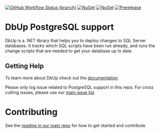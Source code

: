 [![GitHub Workflow Status (branch)](https://img.shields.io/github/workflow/status/DbUp/dbup-postgresql/CI/main)](https://github.com/DbUp/dbup-postgresql/actions/workflows/main.yml?query=branch%3Amain)
[![NuGet](https://img.shields.io/nuget/dt/dbup-postgresql.svg)](https://www.nuget.org/packages/dbup-postgresql)
[![NuGet](https://img.shields.io/nuget/v/dbup-postgresql.svg)](https://www.nuget.org/packages/dbup-postgresql)
[![Prerelease](https://img.shields.io/nuget/vpre/dbup-postgresql?color=orange&label=prerelease)](https://www.nuget.org/packages/dbup-postgresql)

# DbUp PostgreSQL support
DbUp is a .NET library that helps you to deploy changes to SQL Server databases. It tracks which SQL scripts have been run already, and runs the change scripts that are needed to get your database up to date.

## Getting Help
To learn more about DbUp check out the [documentation](https://dbup.readthedocs.io/en/latest/)

Please only log issue related to PostgreSQL support in this repo. For cross cutting issues, please use our [main issue list](https://github.com/DbUp/DbUp/issues).

# Contributing

See the [readme in our main repo](https://github.com/DbUp/DbUp/blob/master/README.md) for how to get started and contribute.